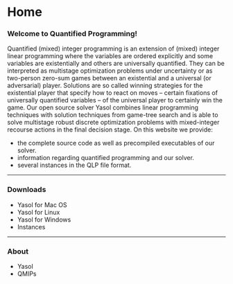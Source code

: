 # Home

### Welcome to Quantified Programming!

Quantified (mixed) integer programming is an extension of (mixed) integer linear programming where the variables are ordered explicitly and some variables are existentially and others are universally quantified. They can be interpreted as multistage optimization problems under uncertainty or as two-person zero-sum games between an existential and a universal (or adversarial) player. Solutions are so called winning strategies for the existential player that specify how to react on moves – certain fixations of universally quantified variables – of the universal player to certainly win the game. Our open source solver Yasol combines linear programming techniques with solution techniques from game-tree search and is able to solve multistage robust discrete optimization problems with mixed-integer recourse actions in the final decision stage. On this website we provide:

 * the complete source code as well as precompiled executables of our solver.
 * information regarding quantified programming and our solver.
 * several instances in the QLP file format.
---
### Downloads

* Yasol for Mac OS
* Yasol for Linux
* Yasol for Windows
* Instances
---

### About
* Yasol
* QMIPs